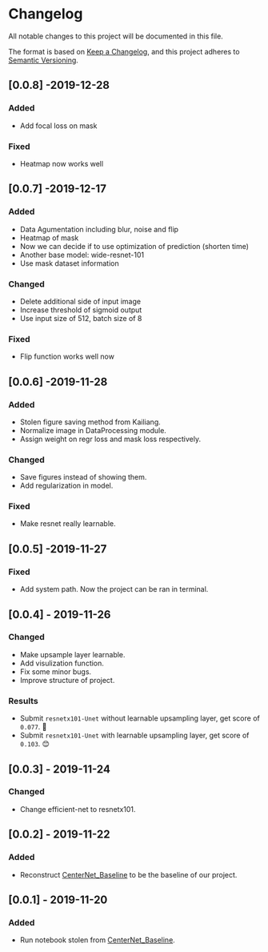 # Changelog

All notable changes to this project will be documented in this file.

The format is based on [Keep a Changelog](https://keepachangelog.com/en/1.0.0/),
and this project adheres to [Semantic Versioning](https://semver.org/spec/v2.0.0.html).

## [0.0.8] -2019-12-28

### Added

- Add focal loss on mask

### Fixed

- Heatmap now works well

## [0.0.7] -2019-12-17

### Added

- Data Agumentation including blur, noise and flip
- Heatmap of mask
- Now we can decide if to use optimization of prediction (shorten time)
- Another base model: wide-resnet-101
- Use mask dataset information

### Changed

- Delete additional side of input image
- Increase threshold of sigmoid output
- Use input size of 512, batch size of 8

### Fixed
- Flip function works well now

## [0.0.6] -2019-11-28

### Added

- Stolen figure saving method from Kailiang.
- Normalize image in DataProcessing module.
- Assign weight on regr loss and mask loss respectively.

### Changed

- Save figures instead of showing them.
- Add regularization in model.

### Fixed

- Make resnet really learnable.

## [0.0.5] -2019-11-27

### Fixed

- Add system path. Now the project can be ran in terminal.


## [0.0.4] - 2019-11-26

### Changed

- Make upsample layer learnable.
- Add visulization function. 
- Fix some minor bugs.
- Improve structure of project.

### Results

- Submit ```resnetx101-Unet``` without learnable upsampling layer, get score of ```0.077```. :hankey:
- Submit ```resnetx101-Unet``` with learnable upsampling layer, get score of ```0.103```. :blush:

## [0.0.3] - 2019-11-24

### Changed 

- Change efficient-net to resnetx101.


## [0.0.2] - 2019-11-22

### Added

- Reconstruct [CenterNet_Baseline](https://www.kaggle.com/hocop1/centernet-baseline) to be the baseline of our project.

## [0.0.1] - 2019-11-20

### Added

- Run notebook stolen from [CenterNet_Baseline](https://www.kaggle.com/hocop1/centernet-baseline).